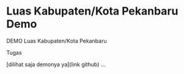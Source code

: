 # Luas Kabupaten/Kota Pekanbaru Demo
 DEMO Luas Kabupaten/Kota Pekanbaru 

Tugas

 [dilihat saja demonya ya](link github) ...
